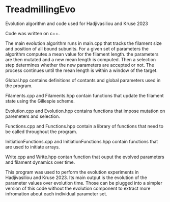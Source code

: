 # TreadmillingEvo
Evolution algorithm and code used for Hadjivasiliou and Kruse 2023

Code was written on c++. 

The main evolution algorithm runs in main.cpp that tracks the filament size and position of all bound subunits. For a given set of parameters the algorithm computes a mean value for the filament length. the parameters are then mutated and a new mean length is computed. Then a selection step determines whether the new parameters are accepted or not. The process continues until the mean length is within a window of the target. 

Global.hpp contains definitions of contants and global parameters used in the program. 

Filaments.cpp and Filaments.hpp contain functions that update the filament state using the Gillespie scheme. 

Evolution.cpp and Evolution.hpp contains functions that impose mutation on paremeters and selection. 

Functions.cpp and Functions.hpp contain a library of functions that need to be called throughout the program. 

InitiationFunctions.cpp and InitiationFunctions.hpp contain functions that are used to initiate arrays.

Write.cpp and Write.hpp contan function that ouput the evolved parameters and filament dynamics over time. 

This program was used to perform the evolution experiments in Hadjivasiliou and Kruse 2023. Its main output is the evolution of the parameter values over evolution time. Those can be plugged into  a simpler version of this code without the evolution component to extract more infromation about each individual parameter set. 
